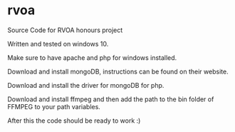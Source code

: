 # rvoa
Source Code for RVOA honours project
 
 Written and tested on windows 10.
 
 Make sure to have apache and php for windows installed. 
 
 Download and install mongoDB, instructions can be found on their website.
 
 Download and install the driver for mongoDB for php.
 
 Download and install ffmpeg and then add the path to the bin folder of FFMPEG to your path variables.
 
 After this the code should be ready to work :)
 
 
